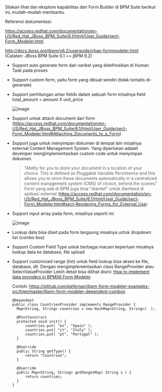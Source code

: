 Silakan lihat dan eksplore kapabilitas dari Form Builder di BPM Suite berikut ini, mudah-mudah membantu.

Referensi dokumentasi:

https://access.redhat.com/documentation/en-US/Red_Hat_JBoss_BPM_Suite/6.1/html/User_Guide/sect-Form_Modeler.html

http://docs.jboss.org/jbpm/v6.2/userguide/chap-formmodeler.html (Catatan: JBoss BPM Suite 6.1 == jBPM 6.2)

- Support auto generate form dari varibel yang didefinisikan di Human Task pada proses
- Support custom form, yaitu form yang dibuat sendiri (tidak tomatis di-generate) 
- Support perhitungan antar fields dalam sebuah form misalnya field total_amount = amount X unit_price

  ![image](https://cloud.githubusercontent.com/assets/3068071/9673798/546699d6-52d2-11e5-8695-655f4e26f6cc.png)

- Support untuk attach document dari form (https://access.redhat.com/documentation/en-US/Red_Hat_JBoss_BPM_Suite/6.1/html/User_Guide/sect-Form_Modeler.html#Attaching_Documents_to_a_Form)
- Support juga untuk menyimpan dokumen di tempat lain misalnya external Content Management System. Yang diperlukan adalah developer mengimplementasikan custom code untuk menyimpan dokumen.

  > "Ability for you to store your document in a location of your choice. This is defined as Pluggable Variable Persistence and this allows you to store these documents automatically in a centralized content management system (CMS) of choice, behind the scenes"
  > Form yang ada di BPM juga bisa "diambil" untuk diembed di aplikasi external
  > (https://access.redhat.com/documentation/en-US/Red_Hat_JBoss_BPM_Suite/6.1/html/User_Guide/sect-Form_Modeler.html#sect-Rendering_Forms_for_External_Use)

- Support input array pada form, misalnya seperti ini:

  ![image](https://cloud.githubusercontent.com/assets/3068071/9673802/61a3c06a-52d2-11e5-8a73-c9b95a837ddc.png)

- Lookup data bisa diset pada form langsung misalnya untuk dropdown list (combo box) 
- Support Custom Field Type untuk berbagai macam keperluan misalnya lookup data ke database, file upload
- Support customized range (list) untuk field lookup bisa akses ke file, database, dll. Dengan mengimplementasikan class RangeProvider atau SelectValueProvider
  Lebih detail bisa dilihat disini: [How to implement data providers in BPMS6 Form Modeler](https://access.redhat.com/solutions/1487113)
  
  Contoh: https://github.com/pefernan/jbpm-form-modeler-examples-src/tree/master/jbpm-form-modeler-dependent-combos
  ```
  @Dependent
  public class CountriesProvider implements RangeProvider {
    Map<String, String> countries = new HashMap<String, String>(  );

    @PostConstruct
    protected void init() {
        countries.put( "es", "Spain" );
        countries.put( "it", "Italy" );
        countries.put( "pt", "Portugal" );
    }

    @Override
    public String getType() {
        return "Countries";
    }

    @Override
    public Map<String, String> getRangesMap( String s ) {
        return countries;
    }
  }
  ```

